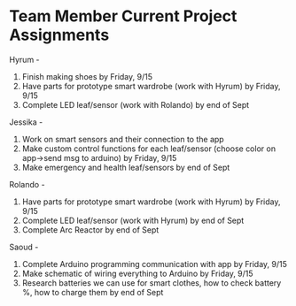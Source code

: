 # Team Member Current Project Assignments   
   
Hyrum -   
1. Finish making shoes by Friday, 9/15   
2. Have parts for prototype smart wardrobe (work with Hyrum) by Friday, 9/15   
3. Complete LED leaf/sensor (work with Rolando) by end of Sept   
   
Jessika -  
1. Work on smart sensors and their connection to the app   
2. Make custom control functions for each leaf/sensor (choose color on app→send msg to arduino) by Friday, 9/15   
3. Make emergency and health leaf/sensors by end of Sept   
   
Rolando -  
1. Have parts for prototype smart wardrobe (work with Hyrum) by Friday, 9/15   
2. Complete LED leaf/sensor (work with Hyrum) by end of Sept   
3. Complete Arc Reactor by end of Sept   
   
Saoud -   
1. Complete Arduino programming communication with app by Friday, 9/15   
2. Make schematic of wiring everything to Arduino by Friday, 9/15   
3. Research batteries we can use for smart clothes, how to check battery %, how to charge them by end of Sept   
   
